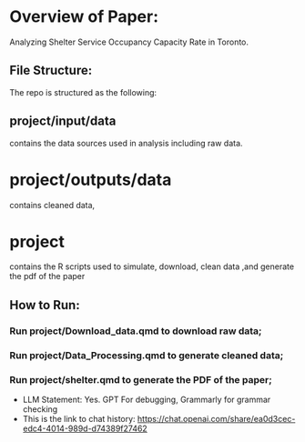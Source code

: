 # Overview of Paper:
Analyzing Shelter Service Occupancy Capacity Rate in Toronto.

## File Structure:
The repo is structured as the following:

## project/input/data 
contains the data sources used in analysis including raw data.

# project/outputs/data 
contains cleaned data,

# project 
contains the R scripts used to simulate, download, clean data ,and generate the pdf of the paper

## How to Run:
### Run project/Download_data.qmd to download raw data;
### Run project/Data_Processing.qmd to generate cleaned data;
### Run project/shelter.qmd to generate the PDF of the paper;

- LLM Statement: Yes. GPT For debugging, Grammarly for grammar checking
- This is the link to chat history: https://chat.openai.com/share/ea0d3cec-edc4-4014-989d-d74389f27462
